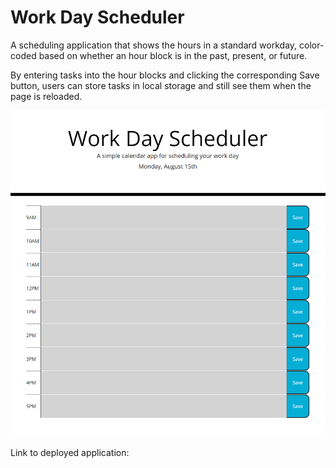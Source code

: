 # Work Day Scheduler

A scheduling application that shows the hours in a standard workday, color-coded based on whether an hour block is in the past, present, or future.

By entering tasks into the hour blocks and clicking the corresponding Save button, users can store tasks in local storage and still see them when the page is reloaded.

![screenshot of blank scheduler](./assets/screenshot.png)

Link to deployed application:
